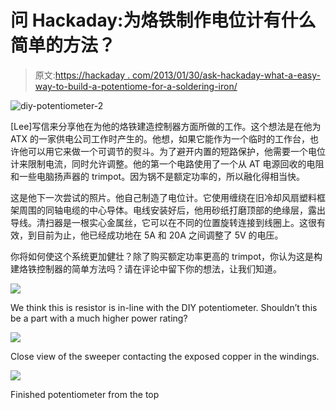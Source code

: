 # 问 Hackaday:为烙铁制作电位计有什么简单的方法？

> 原文:[https://hackaday . com/2013/01/30/ask-hackaday-what-a-easy-way-to-build-a-potentiome-for-a-soldering-iron/](https://hackaday.com/2013/01/30/ask-hackaday-whats-an-easy-way-to-build-a-potentiometer-for-a-soldering-iron/)

![diy-potentiometer-2](../Images/2c21f7e7bdc769a1904fde0d768293d4.png)

[Lee]写信来分享他在为他的烙铁建造控制器方面所做的工作。这个想法是在他为 ATX 的一家供电公司工作时产生的。他想，如果它能作为一个临时的工作台，也许他可以用它来做一个可调节的熨斗。为了避开内置的短路保护，他需要一个电位计来限制电流，同时允许调整。他的第一个电路使用了一个从 AT 电源回收的电阻和一些电脑扬声器的 trimpot。因为锅不是额定功率的，所以融化得相当快。

这是他下一次尝试的照片。他自己制造了电位计。它使用缠绕在旧冷却风扇塑料框架周围的同轴电缆的中心导体。电线安装好后，他用砂纸打磨顶部的绝缘层，露出导线。清扫器是一根实心金属丝，它可以在不同的位置旋转连接到线圈上。这很有效，到目前为止，他已经成功地在 5A 和 20A 之间调整了 5V 的电压。

你将如何使这个系统更加健壮？除了购买额定功率更高的 trimpot，你认为这是构建烙铁控制器的简单方法吗？请在评论中留下你的想法，让我们知道。

[![](../Images/9149d9a434555a5fc965fec1de789435.png)](https://hackaday.com/2013/01/30/ask-hackaday-whats-an-easy-way-to-build-a-potentiometer-for-a-soldering-iron/diy-potentiometer-1/)

We think this is resistor is in-line with the DIY potentiometer. Shouldn’t this be a part with a much higher power rating?

[![](../Images/b587494dc2775b863840697c04015901.png)](https://hackaday.com/2013/01/30/ask-hackaday-whats-an-easy-way-to-build-a-potentiometer-for-a-soldering-iron/diy-potentiometer-2/)

Close view of the sweeper contacting the exposed copper in the windings.

[![](../Images/d096efa2bfe1ef6bad84a4cc9eda4686.png)](https://hackaday.com/2013/01/30/ask-hackaday-whats-an-easy-way-to-build-a-potentiometer-for-a-soldering-iron/diy-potentiometer-3/)

Finished potentiometer from the top